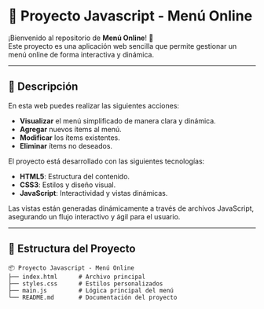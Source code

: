 # 🥗 Proyecto Javascript - Menú Online

¡Bienvenido al repositorio de **Menú Online**! 🌟  
Este proyecto es una aplicación web sencilla que permite gestionar un menú online de forma interactiva y dinámica.

---

## 📝 Descripción

En esta web puedes realizar las siguientes acciones:
- **Visualizar** el menú simplificado de manera clara y dinámica.
- **Agregar** nuevos ítems al menú.
- **Modificar** los ítems existentes.
- **Eliminar** ítems no deseados.

El proyecto está desarrollado con las siguientes tecnologías:
- **HTML5**: Estructura del contenido.
- **CSS3**: Estilos y diseño visual.
- **JavaScript**: Interactividad y vistas dinámicas.

Las vistas están generadas dinámicamente a través de archivos JavaScript, asegurando un flujo interactivo y ágil para el usuario.

---

## 📂 Estructura del Proyecto

```plaintext
📦 Proyecto Javascript - Menú Online
├── index.html      # Archivo principal
├── styles.css      # Estilos personalizados
├── main.js         # Lógica principal del menú
└── README.md       # Documentación del proyecto
